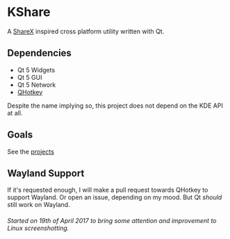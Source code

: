 # KShare
A [ShareX](https://getsharex.com/) inspired cross platform utility written with Qt.

## Dependencies
* Qt 5 Widgets
* Qt 5 GUI
* Qt 5 Network
* [QHotkey](https://github.com/Skycoder42/QHotkey)

Despite the name implying so, this project does not depend on the KDE API at all.

## Goals
See the [projects](https://github.com/ArsenArsen/KShare/projects)

## Wayland Support
If it's requested enough, I will make a pull request towards QHotkey to support Wayland. Or open an issue, depending on my mood. But Qt _should_ still work on Wayland.

###### Started on 19th of April 2017 to bring some attention and improvement to Linux screenshotting.
